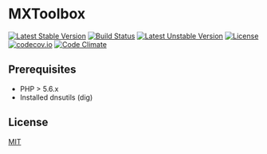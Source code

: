 # MXToolbox

[![Latest Stable Version](https://poser.pugx.org/mxtoolbox/mxtoolbox/v/stable)](https://github.com/heximcz/mxtoolbox/releases)
[![Build Status](https://travis-ci.org/heximcz/mxtoolbox.svg?branch=master)](https://travis-ci.org/heximcz/mxtoolbox)
[![Latest Unstable Version](https://poser.pugx.org/mxtoolbox/mxtoolbox/v/unstable)](https://github.com/heximcz/mxtoolbox)
[![License](https://poser.pugx.org/mxtoolbox/mxtoolbox/license)](https://github.com/heximcz/mxtoolbox/blob/master/LICENSE.md)
[![codecov.io](https://codecov.io/github/heximcz/mxtoolbox/coverage.svg?branch=master)](https://codecov.io/github/heximcz/mxtoolbox?branch=master)
[![Code Climate](https://codeclimate.com/github/heximcz/mxtoolbox/badges/gpa.svg)](https://codeclimate.com/github/heximcz/mxtoolbox)

## Prerequisites

- PHP > 5.6.x
- Installed dnsutils (dig)

## License

[MIT](https://github.com/heximcz/mxtoolbox/blob/master/LICENSE.md)
